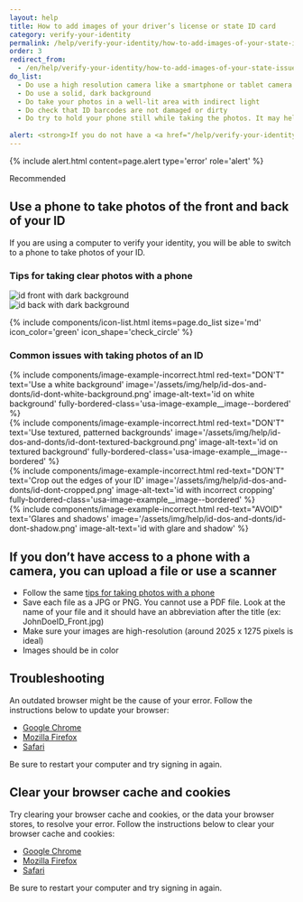 ```yaml
---
layout: help
title: How to add images of your driver’s license or state ID card
category: verify-your-identity
permalink: /help/verify-your-identity/how-to-add-images-of-your-state-issued-id/
order: 3
redirect_from:
  - /en/help/verify-your-identity/how-to-add-images-of-your-state-issued-id/
do_list: 
  - Do use a high resolution camera like a smartphone or tablet camera. Your computer webcam may not take clear photos.
  - Do use a solid, dark background
  - Do take your photos in a well-lit area with indirect light
  - Do check that ID barcodes are not damaged or dirty
  - Do try to hold your phone still while taking the photos. It may help to prop your arms on the table to steady yourself.
  
alert: <strong>If you do not have a <a href="/help/verify-your-identity/accepted-state-issued-identification/">valid drivers' license or state ID card</a>, you cannot use Login.gov for identity verification.</strong> Please contact the partner agency’s help center to find out what you can do instead."
---
```

{%
  include alert.html
  content=page.alert
  type='error'
  role='alert'
%}

<span class="usa-tag usa-tag--informative">Recommended</span>
## Use a phone to take photos of the front and back of your ID

If you are using a computer to verify your identity, you will be able to switch to a phone to take photos of your ID.

### Tips for taking clear photos with a phone

<div class="grid-row grid-gap">
  <div class="tablet:grid-col">
    <img alt="id front with dark background" src="{{ site.baseurl }}/assets/img/help/id-dos-and-donts/id-do-front.png" />
  </div>
  <div class="tablet:grid-col">
    <img alt="id back with dark background" src="{{ site.baseurl }}/assets/img/help/id-dos-and-donts/id-do-back.png" />
  </div>
</div>

{%
  include components/icon-list.html
  items=page.do_list
  size='md'
  icon_color='green'
  icon_shape='check_circle'
%}

### Common issues with taking photos of an ID

<div class="grid-row grid-gap">
  <div class="tablet:grid-col">
    {%
      include components/image-example-incorrect.html
      red-text="DON'T"
      text='Use a white background'
      image='/assets/img/help/id-dos-and-donts/id-dont-white-background.png'
      image-alt-text='id on white background'
      fully-bordered-class='usa-image-example__image--bordered'
    %}
  </div>
  <div class="tablet:grid-col">
    {%
      include components/image-example-incorrect.html
      red-text="DON'T"
      text='Use textured, patterned backgrounds'
      image='/assets/img/help/id-dos-and-donts/id-dont-textured-background.png'
      image-alt-text='id on textured background'
      fully-bordered-class='usa-image-example__image--bordered'
    %}
  </div>
</div>
<div class="grid-row grid-gap">
  <div class="tablet:grid-col">
    {%
      include components/image-example-incorrect.html
      red-text="DON'T"
      text='Crop out the edges of your ID'
      image='/assets/img/help/id-dos-and-donts/id-dont-cropped.png'
      image-alt-text='id with incorrect cropping'
      fully-bordered-class='usa-image-example__image--bordered'
    %}
  </div>
  <div class="tablet:grid-col">
    {%
      include components/image-example-incorrect.html
      red-text="AVOID"
      text='Glares and shadows'
      image='/assets/img/help/id-dos-and-donts/id-dont-shadow.png'
      image-alt-text='id with glare and shadow'
    %}
  </div>
</div>

## If you don’t have access to a phone with a camera, you can upload a file or use a scanner
* Follow the same [tips for taking photos with a phone](#use-a-phone-to-take-photos-of-the-front-and-back-of-your-id)
* Save each file as a JPG or PNG. You cannot use a PDF file. Look at the name of your file and it should have an abbreviation after the title (ex: JohnDoeID_Front.jpg)
* Make sure your images are high-resolution (around 2025 x 1275 pixels is ideal)
* Images should be in color

## Troubleshooting

An outdated browser might be the cause of your error. Follow the instructions below to update your browser:

* [Google Chrome](https://support.google.com/chrome/answer/95414?co=GENIE.Platform%3DDesktop&hl=en-US)
* [Mozilla Firefox](https://support.mozilla.org/en-US/kb/update-firefox-latest-version)
* [Safari](https://support.apple.com/en-us/HT204416)

Be sure to restart your computer and try signing in again.

## Clear your browser cache and cookies

Try clearing your browser cache and cookies, or the data your browser stores, to resolve your error. Follow the instructions below to clear your browser cache and cookies:

* [Google Chrome](https://support.google.com/accounts/answer/32050?co=GENIE.Platform%3DDesktop&hl=en)
* [Mozilla Firefox](https://support.mozilla.org/en-US/kb/how-clear-firefox-cache)
* [Safari](https://support.apple.com/en-us/HT201265)

Be sure to restart your computer and try signing in again.